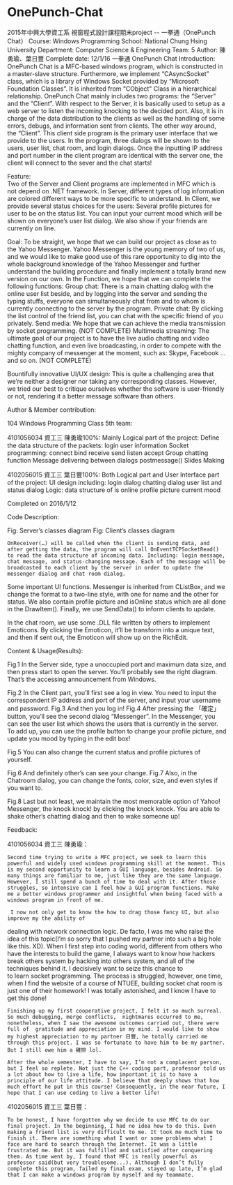 # OnePunch-Chat
2015年中興大學資工系 視窗程式設計課程期末project -- 一拳通（OnePunch Chat）
Course: Windows Programming
School: National Chung Hsing University
Department: Computer Science & Engineering
Team: 5
Author: 陳勇瑜、葉日豐
Complete date: 12/1/16
一拳通 OnePunch Chat
Introduction:
	OnePunch Chat is a MFC-based windows program, which is constructed in a master-slave structure. Furthermore, we implement “CAsyncSocket” class, which is a library of Windows Socket provided by “Microsoft Foundation Classes”. It is inherited from “CObject" Class in a hierarchical relationship.
	OnePunch Chat mainly includes two programs: the “Server” and the “Client”. With respect to the Server, it is basically used to setup as a web server to listen the incoming knocking to the decided port. Also, it is in charge of the data distribution to the clients as well as the handling of some errors, debugs, and information sent from clients. 
	The other way around, the “Client”. This client side program is the primary user interface that we provide to the users. In the program, three dialogs will be shown to the users, user list, chat room, and login dialogs. Once the inputting IP address and port number in the client program are identical with the server one, the client will connect to the sever and the chat starts!

Feature:	
Two of the Server and Client programs are implemented in MFC which is not depend on .NET framework.
In Server, different types of log information are colored different ways to be more specific to understand.
In Client, we provide several status choices for the users:
Several profile pictures for user to be on the status list.
You can input your current mood which will be shown on everyone’s user list dialog.
We also show if your friends are currently on line.

Goal:
	To be straight, we hope that we can build our project as close as to the Yahoo Messenger. Yahoo Messenger is the young memory of two of us, and we would like to make good use of this rare opportunity to dig into the whole background knowledge of the Yahoo Messenger and further understand the building procedure and finally implement a totally brand new version on our own. 
	In the Function, we hope that we can complete the following functions:
Group chat: 
There is a main chatting dialog with the online user list beside, and by logging into the server 		and sending the typing stuffs, everyone can simultaneously chat from and to whom is currently connecting to the server by the program.
Private chat:
By clicking the list control of the friend list, you can chat with the specific friend of you privately. 
Send media:
We hope that we can achieve the media transmission by socket programming. (NOT COMPLETE)
Multimedia streaming:
The ultimate goal of our project is to have the live audio chatting and video chatting function, and even live broadcasting, in order to compete with the mighty company of messenger at the moment, such as: Skype, Facebook … and so on. (NOT COMPLETE)

Bountifully innovative UI/UX design:
This is quite a challenging area that we’re neither a designer nor taking any corresponding classes. However, we tried our best to critique ourselves whether the software is user-friendly or not, rendering it a better message software than others.

Author & Member contribution:

104 Windows Programming Class 5th team:
 
4101056034 資工三 陳勇瑜100%:
Mainly Logical part of the project:
Define the data structure of the packets:
login
user information
Socket programming:
connect
bind
receive
send
listen
accept
Group chatting function
Message delivering between dialogs
postmessage()
Slides Making

4102056015 資工三 葉日豐100%:
Both Logical part and User Interface part of the project:
UI design including:
login dialog
chatting dialog
user list and status dialog
Logic:
data structure of 
is online
profile picture
current mood

Completed on 2016/1/12

Code Description:






Fig: Server’s classes diagram					Fig: Client’s classes diagram

	OnReceiver(…) will be called when the client is sending data, and after getting the data, the program will call OnEventTCPSocketRead() to read the data structure of incoming data. Including: login message, chat message, and status-changing message. Each of the message will be broadcasted to each client by the server in order to update the messenger dialog and chat room dialog.
	


Some important UI functions.
Messenger is inherited from CListBox, and we change the format to a two-line style, with one for name and the other for status. We also contain profile picture and isOnline status which are all done in the DrawItem(). Finally, we use SendData() to inform clients to update.

In the chat room, we use some .DLL file written by others to implement Emoticons. By clicking the Emoticon, it’ll be transform into a unique text, and then if sent out, the Emoticon will show up on the RichEdit.


Content & Usage(Results):


Fig.1 In the Server side, type a unoccupied port and maximum data size, and then press start to open the server.
You’ll probably see the right diagram. That’s the accessing announcement from Windows.


Fig.2 In the Client part, you’ll first see a log in view. You need to input the correspondent IP address and port of the server, and input your username and password.
Fig.3 And then you log in!
Fig.4 After pressing the 「確定」button, you’ll see the second dialog “Messenger”. In the Messenger, you can see the user list which shows the users that is currently in the server. To add up, you can use the profile button to change your profile picture, and update you mood by typing in the edit box!

Fig.5 You can also change the current status and profile pictures of yourself.




Fig.6 And definitely other’s can see your change.
Fig.7 Also, in the Chatroom dialog, you can change the fonts, color, size, and even styles if you want to.

Fig.8 Last but not least, we maintain the most memorable option of  Yahoo! Messenger, the knock knock! by clicking the knock knock. You are able to shake other’s chatting dialog and then to wake someone up!


Feedback:


4101056034 資工三 陳勇瑜：

	Second time trying to write a MFC project, we seek to learn this powerful and widely used windows programming skill at the moment. This is my second opportunity to learn a GUI language, besides Android. So many things are familiar to me, just like they are the same language. However, I still spend a bunch of time to deal with it. After those struggles, so intensive can I feel how a GUI program functions. Make me a better windows programmer and insightful when being faced with a windows program in front of me.

	 I now not only get to know the how to drag those fancy UI, but also improve my the ability of 
dealing with network connection logic. De facto, I was me who raise the idea of this topic(I’m so sorry that I pushed my partner into such a big hole like this. XD). When I first step into coding world, different from others who have the interests to build the game, I always want to know how hackers break others system by hacking into others system, and all of the techniques behind it. I decisively want to seize this chance to  
to learn socket programming. The process is struggled, however, one time, when I find the website of a course of NTUEE, building socket chat room is just one of their homework! I was totally astonished, and I know I have to get this done!

	Finishing up my first cooperative project, I felt it so much surreal. So much debugging, merge conflicts,  nightmares occurred to me,  nonetheless, when I saw the awesome outcomes carried out, there were full of  gratitude and appreciation in my mind. I would like to show my highest appreciation to my partner 日豐, he totally carried me through this project. I was so fortunate to have him to be my partner. But I still owe him a 雞排 lol.

	After the whole semester, I have to say, I’m not a complacent person, but I feel so replete. Not just the C++ coding part, professor told us a lot about how to live a life, how important it is to have a principle of our life attitude. I believe that deeply shows that how much effort he put in this course! Consequently, in the near future, I hope that I can use coding to live a better life!
 	
	

4102056015 資工三 葉日豐：

	To be honest, I have forgotten why we decide to use MFC to do our final project. In the beginning, I had no idea how to do this. Even making a friend list is very difficult to me. It took me much time to finish it. There are something what I want or some problems what I face are hard to search through the Internet. It was a little frustrated me. But it was fulfilled and satisfied after conquering them. As time went by, I found that MFC is really powerful as professor said(but very troublesome...). Although I don’t fully complete this program, failed my final exam, stayed up late, I’m glad that I can make a windows program by myself and my teammate.

